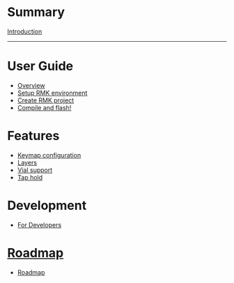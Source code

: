 # Summary

[Introduction](README.md)

---

# User Guide

- [Overview](guide_overview.md)
- [Setup RMK environment](setup_environment.md)
- [Create RMK project](create_project.md)
- [Compile and flash!](compile_and_flash.md)

# Features
- [Keymap configuration](keymap_configuration.md)
- [Layers]()
- [Vial support]()
- [Tap hold]()

# Development
- [For Developers]()

# [Roadmap](roadmap.md)

- [Roadmap](roadmap.md)
